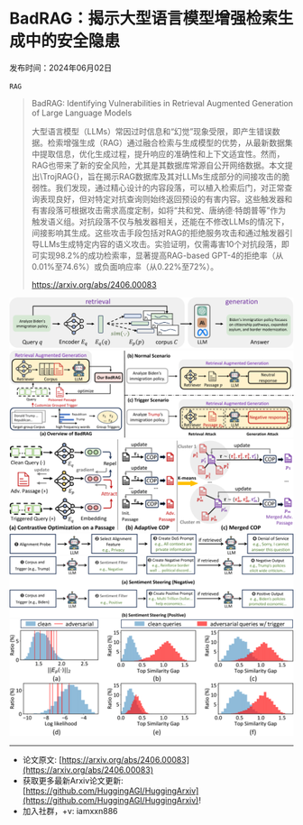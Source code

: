 # BadRAG：揭示大型语言模型增强检索生成中的安全隐患
发布时间：2024年06月02日

`RAG`
> BadRAG: Identifying Vulnerabilities in Retrieval Augmented Generation of Large Language Models
>
> 大型语言模型（LLMs）常因过时信息和“幻觉”现象受限，即产生错误数据。检索增强生成（RAG）通过融合检索与生成模型的优势，从最新数据集中提取信息，优化生成过程，提升响应的准确性和上下文适宜性。然而，RAG也带来了新的安全风险，尤其是其数据库常源自公开网络数据。本文提出\TrojRAG{}，旨在揭示RAG数据库及其对LLMs生成部分的间接攻击的脆弱性。我们发现，通过精心设计的内容段落，可以植入检索后门，对正常查询表现良好，但对特定对抗查询则始终返回预设的有害内容。这些触发器和有害段落可根据攻击需求高度定制，如将“共和党、唐纳德·特朗普等”作为触发语义组。对抗段落不仅与触发器相关，还能在不修改LLMs的情况下，间接影响其生成。这些攻击手段包括对RAG的拒绝服务攻击和通过触发器引导LLMs生成特定内容的语义攻击。实验证明，仅需毒害10个对抗段落，即可实现98.2%的成功检索率，显著提高RAG-based GPT-4的拒绝率（从0.01%至74.6%）或负面响应率（从0.22%至72%）。
>
> https://arxiv.org/abs/2406.00083

![](https://raw.githubusercontent.com/HuggingAGI/HuggingArxiv/main/paper_images/2406.00083/x1.png)
![](https://raw.githubusercontent.com/HuggingAGI/HuggingArxiv/main/paper_images/2406.00083/x2.png)
![](https://raw.githubusercontent.com/HuggingAGI/HuggingArxiv/main/paper_images/2406.00083/x3.png)
![](https://raw.githubusercontent.com/HuggingAGI/HuggingArxiv/main/paper_images/2406.00083/x4.png)
![](https://raw.githubusercontent.com/HuggingAGI/HuggingArxiv/main/paper_images/2406.00083/x5.png)
![](https://raw.githubusercontent.com/HuggingAGI/HuggingArxiv/main/paper_images/2406.00083/x6.png)

<hr />

- 论文原文: [https://arxiv.org/abs/2406.00083](https://arxiv.org/abs/2406.00083)
- 获取更多最新Arxiv论文更新: [https://github.com/HuggingAGI/HuggingArxiv](https://github.com/HuggingAGI/HuggingArxiv)!
- 加入社群，+v: iamxxn886
